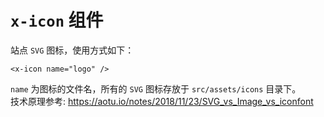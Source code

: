 # `x-icon` 组件

站点 `SVG` 图标，使用方式如下：

```vue
<x-icon name="logo" />
```

`name` 为图标的文件名，所有的 `SVG` 图标存放于 `src/assets/icons` 目录下。  
技术原理参考: https://aotu.io/notes/2018/11/23/SVG_vs_Image_vs_iconfont
